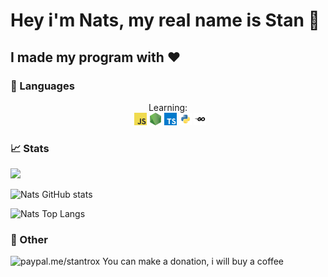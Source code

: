 # Hey i'm Nats, my real name is Stan 👋
## I made my program with ❤️

### 📙 Languages

 <p style="text-align: center;"align="center">Learning: <code>
 <img height="20" src="https://raw.githubusercontent.com/github/explore/80688e429a7d4ef2fca1e82350fe8e3517d3494d/topics/javascript/javascript.png"></code> <code><img height="20" src="https://raw.githubusercontent.com/github/explore/80688e429a7d4ef2fca1e82350fe8e3517d3494d/topics/nodejs/nodejs.png"></code> <code><img height="20" src="https://raw.githubusercontent.com/github/explore/80688e429a7d4ef2fca1e82350fe8e3517d3494d/topics/typescript/typescript.png"></code> <code><img height="20" src="https://raw.githubusercontent.com/github/explore/80688e429a7d4ef2fca1e82350fe8e3517d3494d/topics/python/python.png"></code> <code><img height="20" 
src="https://raw.githubusercontent.com/github/explore/80688e429a7d4ef2fca1e82350fe8e3517d3494d/topics/go/go.png"></code></p> 


### 📈 Stats 

![](https://komarev.com/ghpvc/?username=Nats-uuu&color=fe2d36)

![Nats GitHub stats](https://github-readme-stats.vercel.app/api?username=nats-uuu&theme=radical&show_icons=true)

![Nats Top Langs](https://github-readme-stats.vercel.app/api/top-langs/?username=nats-uuu&layout=compact)


### 💮 Other

![paypal.me/stantrox](https://ionicabizau.github.io/badges/paypal.svg) You can make a donation, i will buy a coffee

